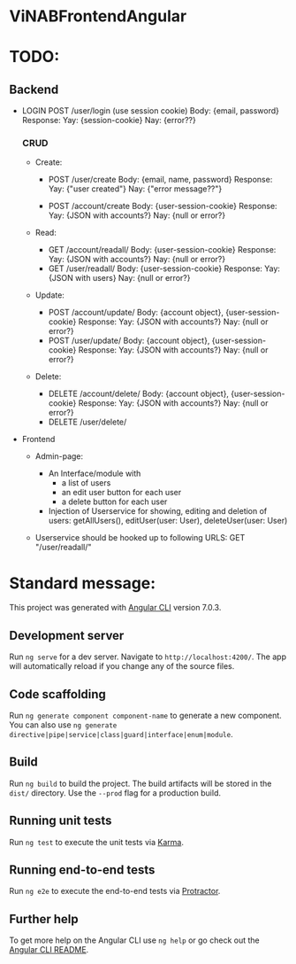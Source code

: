 # ViNABFrontendAngular

# TODO:
## Backend
  - LOGIN
    POST /user/login (use session cookie)
        Body: {email, password}
        Response: Yay: {session-cookie} Nay: {error??}

    ### CRUD
    - Create:
        - POST /user/create
            Body: {email, name, password}
            Response: 	Yay: {"user created"}
                    Nay: {"error message??"}

        - POST /account/create
            Body: {user-session-cookie}
            Response: 	Yay: {JSON with accounts?}
                    Nay: {null or error?}

    - Read:
        - GET /account/readall/
            Body: {user-session-cookie}
            Response: 	Yay: {JSON with accounts?}
                    Nay: {null or error?}
        - GET /user/readall/
            Body: {user-session-cookie}
            Response: 	Yay: {JSON with users}
                    Nay: {null or error?}
    - Update:
        - POST /account/update/
            Body: {account object}, {user-session-cookie}
            Response: 	Yay: {JSON with accounts?}
                    Nay: {null or error?}
        - POST /user/update/
            Body: {account object}, {user-session-cookie}
            Response: 	Yay: {JSON with accounts?}
                    Nay: {null or error?}

    - Delete:
        - DELETE /account/delete/
            Body: {account object}, {user-session-cookie}
            Response: 	Yay: {JSON with accounts?}
                    Nay: {null or error?}
        - DELETE /user/delete/


- Frontend
  - Admin-page:
    - An Interface/module with
        - a list of users
        - an edit user button for each user
        - a delete button for each user
    - Injection of Userservice for showing, editing and deletion of users: getAllUsers(), editUser(user: User), deleteUser(user: User)

  - Userservice should be hooked up to following URLS: GET "/user/readall/"









# Standard message:
This project was generated with [Angular CLI](https://github.com/angular/angular-cli) version 7.0.3.

## Development server

Run `ng serve` for a dev server. Navigate to `http://localhost:4200/`. The app will automatically reload if you change any of the source files.

## Code scaffolding

Run `ng generate component component-name` to generate a new component. You can also use `ng generate directive|pipe|service|class|guard|interface|enum|module`.

## Build

Run `ng build` to build the project. The build artifacts will be stored in the `dist/` directory. Use the `--prod` flag for a production build.

## Running unit tests

Run `ng test` to execute the unit tests via [Karma](https://karma-runner.github.io).

## Running end-to-end tests

Run `ng e2e` to execute the end-to-end tests via [Protractor](http://www.protractortest.org/).

## Further help

To get more help on the Angular CLI use `ng help` or go check out the [Angular CLI README](https://github.com/angular/angular-cli/blob/master/README.md).
